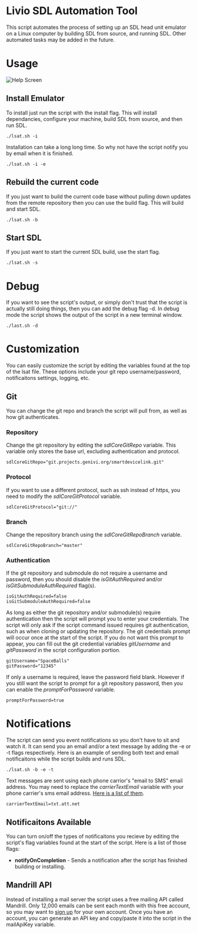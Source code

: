 # Livio SDL Automation Tool

This script automates the process of setting up an SDL head unit emulator on a Linux computer by building SDL from source, and running SDL.  Other automated tasks may be added in the future.

# Usage
![Help Screen](http://i.imgur.com/b2g6FVn.png?1)

## Install Emulator
To install just run the script with the install flag.  This will install dependancies, configure your machine, build SDL from source, and then run SDL.

    ./lsat.sh -i
	
Installation can take a long long time. So why not have the script notify you by email when it is finished.

    ./lsat.sh -i -e
	
## Rebuild the current code
If you just want to build the current code base without pulling down updates from the remote repository then you can use the build flag.  This will build and start SDL.

    ./lsat.sh -b
	
## Start SDL
If you just want to start the current SDL build, use the start flag.

    ./lsat.sh -s
	
# Debug
If you want to see the script's output, or simply don't trust that the script is actually still doing things, then you can add the debug flag -d.  In debug mode the script shows the output of the script in a new terminal window.
    
    ./last.sh -d
    
# Customization
You can easily customize the script by editing the variables found at the top of the lsat file.  These options include your git repo username/password, notificaitons settings, logging, etc.

## Git
You can change the git repo and branch the script will pull from, as well as how git authenticates.

### Repository
Change the git repository by editing the *sdlCoreGitRepo* variable.  This variable only stores the base url, excluding authentication and protocol.

    sdlCoreGitRepo="git.projects.genivi.org/smartdevicelink.git"

### Protocol
If you want to use a different protocol, such as ssh instead of https, you need to modify the *sdlCoreGitProtocol* variable.
    
    sdlCoreGitProtocol="git://"

### Branch    
Change the repository branch using the *sdlCoreGitRepoBranch* variable.

    sdlCoreGitRepoBranch="master"
    
### Authentication 
If the git repository and submodule do not require a username and password, then you should disable the *isGitAuthRequired* and/or *isGitSubmoduleAuthRequired* flag(s).

    isGitAuthRequired=false
    isGitSubmoduleAuthRequired=false

As long as either the git repository and/or submodule(s) require authentication then the script will prompt you to enter your credentials. The script will only ask if the script command issued requires git authentication, such as when cloning or updating the repository.  The git credentials prompt will occur once at the start of the script.  If you do not want this prompt to appear, you can fill out the git credential variables *gitUsername* and *gitPassword* in the script configuration portion.
  
    gitUsername="SpaceBalls"
    gitPassword="12345"
    
If only a username is required, leave the password field blank.  However if you still want the script to prompt for a git repository password, then you can enable the *promptForPassword* variable.

    promptForPassword=true

# Notifications
The script can send you event notifications so you don't have to sit and watch it.  It can send you an email and/or a text message by adding the -e or -t flags respectively.  Here is an example of sending both text and email notificaitons while the script builds and runs SDL. 

    ./lsat.sh -b -e -t

Text messages are sent using each phone carrior's "email to SMS" email address.  You may need to replace the *carrierTextEmail* variable with your phone carrier's sms email address.  [Here is a list of them](http://www.emailtextmessages.com).
   
    carrierTextEmail=txt.att.net

## Notificaitons Available
You can turn on/off the types of notificaitons you recieve by editing the script's flag variables found at the start of the script.  Here is a list of those flags:

+ **notifyOnCompletion** - Sends a notification after the script has finished building or installing.

## Mandrill API
Instead of installing a mail server the script uses a free mailing API called Mandrill.  Only 12,000 emails can be sent each month with this free account, so you may want to [sign up](https://mandrill.com/pricing/) for your own account.  Once you have an account, you can generate an API key and copy/paste it into the script in the mailApiKey variable.